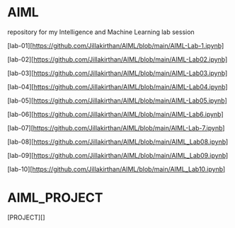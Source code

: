 # AIML
repository for my Intelligence and Machine Learning lab session


[lab-01][https://github.com/Jillakirthan/AIML/blob/main/AIML-Lab-1.ipynb]

[lab-02][https://github.com/Jillakirthan/AIML/blob/main/AIML-Lab02.ipynb]

[lab-03][https://github.com/Jillakirthan/AIML/blob/main/AIML-Lab03.ipynb]

[lab-04][https://github.com/Jillakirthan/AIML/blob/main/AIML-Lab04.ipynb]

[lab-05][https://github.com/Jillakirthan/AIML/blob/main/AIML-Lab05.ipynb]

[lab-06][https://github.com/Jillakirthan/AIML/blob/main/AIML-Lab6.ipynb]

[lab-07][https://github.com/Jillakirthan/AIML/blob/main/AIML-Lab-7.ipynb]

[lab-08][https://github.com/Jillakirthan/AIML/blob/main/AIML_Lab08.ipynb]

[lab-09][https://github.com/Jillakirthan/AIML/blob/main/AIML_Lab09.ipynb]

[lab-10][https://github.com/Jillakirthan/AIML/blob/main/AIML_Lab10.ipynb]




# AIML_PROJECT
[PROJECT][]









